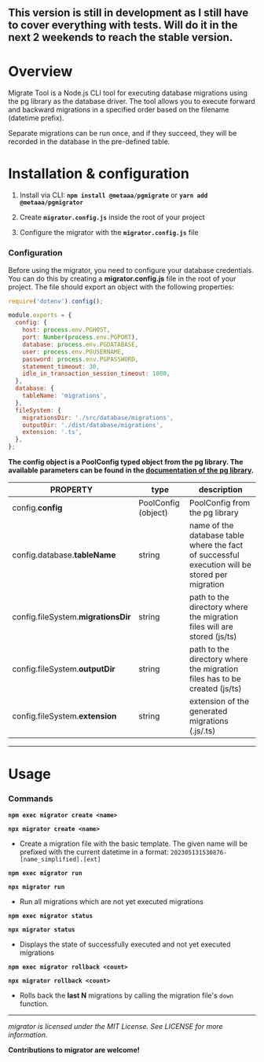 ## This version is still in development as I still have to cover everything with tests. Will do it in the next 2 weekends to reach the stable version.


# **Overview**

Migrate Tool is a Node.js CLI tool for executing database migrations using the pg library as the database driver. The tool allows you to execute forward and backward migrations in a specified order based on the filename (datetime prefix). 

Separate migrations can be run once, and if they succeed, they will be recorded in the database in the pre-defined table.

# **Installation & configuration**

1. Install via CLI: **`npm install @metaaa/pgmigrate`** or **`yarn add @metaaa/pgmigrator`**

2. Create **`migrator.config.js`** inside the root of your project

3. Configure the migrator with the **`migrator.config.js`** file


### **Configuration**

Before using the migrator, you need to configure your database credentials. You can do this by creating a **migrator.config.js** file in the root of your project. The file should export an object with the following properties:

```js
require('dotenv').config();

module.exports = {
  config: {
    host: process.env.PGHOST,
    port: Number(process.env.PGPORT),
    database: process.env.PGDATABASE,
    user: process.env.PGUSERNAME,
    password: process.env.PGPASSWORD,
    statement_timeout: 30,
    idle_in_transaction_session_timeout: 1800,
  },
  database: {
    tableName: 'migrations',
  },
  fileSystem: {
    migrationsDir: './src/database/migrations',
    outputDir: './dist/database/migrations',
    extension: '.ts',
  },
};
```

**The  config object is a PoolConfig typed object from the pg library. The available parameters can be found in the [documentation of the pg library](https://github.com/brianc/node-postgres/blob/master/docs/pages/apis/client.mdx).**

| PROPERTY |type | description |
| -------- | --- | ----------- |
| config.**config** | PoolConfig (object) | PoolConfig from the pg library |
| config.database.**tableName** | string | name of the database table where the fact of successful execution will be stored per migration |
| config.fileSystem.**migrationsDir** | string | path to the directory where the migration files will are stored (js/ts) |
| config.fileSystem.**outputDir** | string | path to the directory where the migration files has to be created (js/ts) |
| config.fileSystem.**extension** | string | extension of the generated migrations (.js/.ts) |

---

# **Usage**

### **Commands**

**`npm exec migrator create <name>`**

**`npx migrator create <name>`**

- Create a migration file with the basic template. The given name will be prefixed with the current datetime in a format: `202305131530876-[name_simplified].[ext]`

**`npm exec migrator run`**

**`npx migrator run`**

- Run all migrations which are not yet executed migrations

**`npm exec migrator status`**

**`npx migrator status`**

- Displays the state of successfully executed and not yet executed migrations

**`npm exec migrator rollback <count>`**

**`npx migrator rollback <count>`**

- Rolls back the **last N** migrations by calling the migration file's `down` function.

---

*migrator is licensed under the MIT License. See LICENSE for more information.*

**Contributions to migrator are welcome!**
